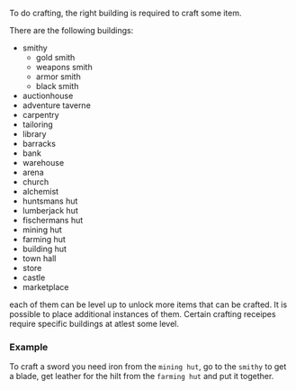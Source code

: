 To do crafting, the right building is required to craft some item.

There are the following buildings:
* smithy 
    * gold smith
    * weapons smith
    * armor smith
    * black smith
* auctionhouse
* adventure taverne
* carpentry
* tailoring
* library
* barracks
* bank
* warehouse
* arena
* church
* alchemist
* huntsmans hut
* lumberjack hut
* fischermans hut
* mining hut
* farming hut
* building hut
* town hall
* store
* castle
* marketplace

each of them can be level up to unlock more items that can be crafted.
It is possible to place additional instances of them.
Certain crafting receipes require specific buildings at atlest some level.

### Example 
To craft a sword you need iron from the `mining hut`, go to the `smithy` to get a blade, 
get leather for the hilt from the `farming hut` and put it together.
